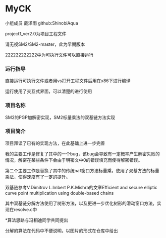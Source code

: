 # MyCK
小组成员 戴泽雨 github:ShinobiAqua

project1_ver2.0为项目工程文件

请无视SM2/SM2-master，此为早期版本

222222222222中为可执行文件可以直接运行

### 运行指导

直接运行可执行文件或者用vs打开工程文件后用在x86下进行编译

运行使用了交互式界面，可以清楚的进行使用

### 项目名称

SM2的PGP加解密实现，SM2标量乘法的双基链方法实现

### 项目简介

项目拜读了已有的实现方法，在此基础上进一步完善

我的主要工作是修复了其中的一个bug，该bug会导致有一定概率产生解密失败的情况，解密在某些条件下会由于明密文中0的错误填充而使得解密错误。

第二个主要工作是替换了其中的传统naf窗口方法标量乘，使用了双基方法的标量乘法，使得速度有了一定的提升。

双基链参考V.Dimitrov L.Imbert P.K.Mishra的文章Efficient and secure elliptic curve point multiplication using double-based chains

其中双基链分解方法使用了树形方法，以及更进一步优化树形的滑动窗口方法，实现在resolve.c中

*算法思路与冯相迪同学共同提出

分解的算法在代码中不便说明，以图片的形式在仓库中给出
